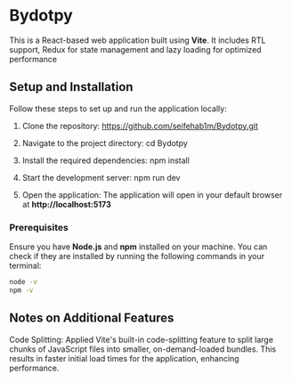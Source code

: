 # Bydotpy

This is a React-based web application built using **Vite**. It includes RTL support, Redux for state management
and lazy loading for optimized performance

## Setup and Installation

Follow these steps to set up and run the application locally:

1. Clone the repository:
   https://github.com/seifehab1m/Bydotpy.git

2. Navigate to the project directory:
   cd Bydotpy

3. Install the required dependencies:
   npm install

4. Start the development server:
   npm run dev

5. Open the application:
   The application will open in your default browser at **http://localhost:5173**

### Prerequisites

Ensure you have **Node.js** and **npm** installed on your machine. You can check if they are installed by running the following commands in your terminal:

```bash
node -v
npm -v
```

## Notes on Additional Features

Code Splitting:
Applied Vite's built-in code-splitting feature to split large chunks of JavaScript files into smaller, on-demand-loaded bundles. This results in faster initial load times for the application, enhancing performance.
